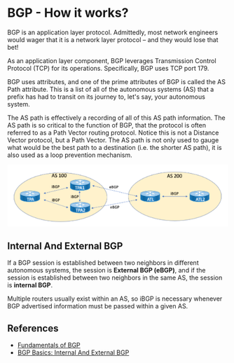 # BGP - How it works?

BGP is an application layer protocol. Admittedly, most network engineers would wager that it is a network layer protocol – and they would lose that bet!

As an application layer component, BGP leverages Transmission Control Protocol (TCP) for its operations. Specifically, BGP uses TCP port 179. 

BGP uses attributes, and one of the prime attributes of BGP is called the AS Path attribute. This is a list of all of the autonomous systems (AS) that a prefix has had to transit on its journey to, let's say, your autonomous system.

The AS path is effectively a recording of all of this AS path information. The AS path is so critical to the function of BGP, that the protocol is often referred to as a Path Vector routing protocol. Notice this is not a Distance Vector protocol, but a Path Vector. The AS path is not only used to gauge what would be the best path to a destination (i.e. the shorter AS path), it is also used as a loop prevention mechanism.

![alt text](/images/sample-bgp-topology.png)

## Internal And External BGP
If a BGP session is established between two neighbors in different autonomous systems, the session is **External BGP (eBGP)**, and if the session is established between two neighbors in the same AS, the session is **internal BGP**.

Multiple routers usually exist within an AS, so iBGP is necessary whenever BGP advertised information must be passed within a given AS.

## References
* [Fundamentals of BGP](https://www.kwtrain.com/blog/bgp-pt1)
* [BGP Basics: Internal And External BGP](https://www.networkcomputing.com/data-centers/bgp-basics-internal-and-external-bgp)